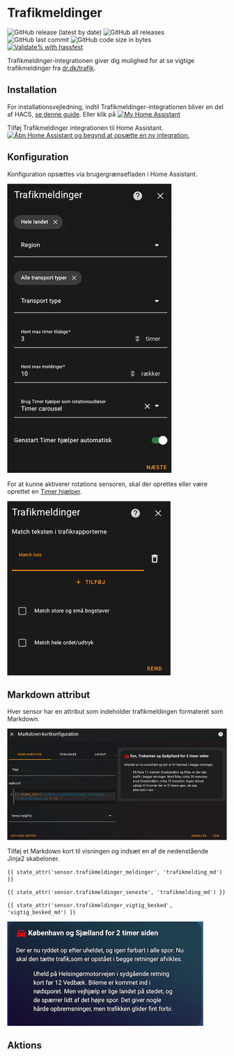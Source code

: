 # Trafikmeldinger

![GitHub release (latest by date)](https://img.shields.io/github/v/release/kgn3400/trafikmeldinger)
![GitHub all releases](https://img.shields.io/github/downloads/kgn3400/trafikmeldinger/total)
![GitHub last commit](https://img.shields.io/github/last-commit/kgn3400/trafikmeldinger)
![GitHub code size in bytes](https://img.shields.io/github/languages/code-size/kgn3400/trafikmeldinger)
[![Validate% with hassfest](https://github.com/kgn3400/trafikmeldinger/workflows/Validate%20with%20hassfest/badge.svg)](https://github.com/kgn3400/trafikmeldinger/actions/workflows/hassfest.yaml)

Trafikmeldinger-integrationen giver dig mulighed for at se vigtige trafikmeldinger fra [dr.dk/trafik](https://dr.dk/trafik).

## Installation

For installationsvejledning, indtil Trafikmeldinger-integrationen bliver en del af HACS, [se denne guide](https://hacs.xyz/docs/faq/custom_repositories).
Eller klik på
[![My Home Assistant](https://img.shields.io/badge/Home%20Assistant-%2341BDF5.svg?style=flat&logo=home-assistant&label=Add%20to%20HACS)](https://my.home-assistant.io/redirect/hacs_repository/?owner=kgn3400&repository=trafikmeldinger&category=integration)

Tilføj Trafikmeldinger integrationen til Home Assistant.
[![Åbn Home Assistant og begynd at opsætte en ny integration.](https://my.home-assistant.io/badges/config_flow_start.svg)](https://my.home-assistant.io/redirect/config_flow_start/?domain=trafikmeldinger)

## Konfiguration

Konfiguration opsættes via brugergrænsefladen i Home Assistant.

![Config 1](/assets/config_1.png)

For at kunne aktiverer rotations sensoren, skal der oprettes eller være oprettet en [Timer hjælper](https://www.home-assistant.io/integrations/timer/).

![Config 2](/assets/config_2.png)

## Markdown attribut

Hver sensor har en attribut som indeholder trafikmeldingen formateret som Markdown.

![Markdown kort konfiguration](/assets/md_card_config.png)

Tilføj et Markdown kort til visningen og indsæt en af de nedenstående Jinja2 skabeloner.

```Jinja2
{{ state_attr('sensor.trafikmeldinger_meldinger', 'trafikmelding_md') }}
```

```Jinja2
{{ state_attr('sensor.trafikmeldinger_seneste', 'trafikmelding_md') }}
```

```Jinja2
{{ state_attr('sensor.trafikmeldinger_vigtig_besked', 'vigtig_besked_md') }}
```

![Markdown attribut](/assets/md_card.png)

## Aktions
